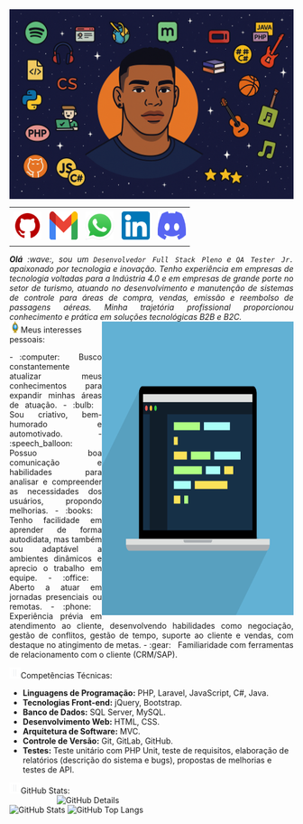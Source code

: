 <div> <img align="center" alt="Header" src="https://github.com/Lestiam/Lestiam/blob/main/img/header3.png?raw=true"/> </div>
<div align="center"> <table> <tr> <td align="center" colspan="5"></td> </tr> <tr> <td><a href="https://github.com/Lestiam" target="_blank"><img src="https://github.com/Lestiam/Lestiam/blob/main/img/github5.png?raw=true" width="50px" height="50px"/></a> </td> <td><a href="mailto:igor-t-c@hotmail.com" target="_blank"><img src="https://github.com/Lestiam/Lestiam/blob/main/img/gmail3.png?raw=true" width="50px" height="50px"/></a> </td> <td><a href="https://wa.me/5531992962037" target="_blank"><img src="https://github.com/Lestiam/Lestiam/blob/main/img/wpp2.png?raw=true" width="50px" height="50px"/></a> </td> <td><a href="https://www.linkedin.com/in/igor-t-caetano/" target="_blank"><img src="https://github.com/Lestiam/Lestiam/blob/main/img/linkedin2.png?raw=true" width="50px" height="50px"/></a> </td> <td><a href="https://discordapp.com/users/Lestian1175" target="_blank"><img src="https://github.com/Lestiam/Lestiam/blob/main/img/discord2.png?raw=true" width="50px" height="50px"/></a> </td> </tr> <tr> <td align="center" colspan="5"></td> </tr> </table> </div> <div align="justify"> <i><b>Olá</b> :wave:, sou um <code>Desenvolvedor Full Stack Pleno</code> e <code>QA Tester Jr.</code> apaixonado por tecnologia e inovação. Tenho experiência em empresas de tecnologia voltadas para a Indústria 4.0 e em empresas de grande porte no setor de turismo, atuando no desenvolvimento e manutenção de sistemas de controle para áreas de compra, vendas, emissão e reembolso de passagens aéreas. Minha trajetória profissional proporcionou conhecimento e prática em soluções tecnológicas B2B e B2C.</i> </div>
<div> <div> <img align="right" alt="GIF" src="https://github.com/Lestiam/Lestiam/blob/main/img/developer.gif?raw=true" width="340px" height="520px"/> </div>
<img height="20" alt="GIF" src="https://github.com/Lestiam/Lestiam/blob/main/img/soulgem.gif?raw=true"/>Meus interesses pessoais:

<div align="justify"> <p> - :computer: &nbsp; Busco constantemente atualizar meus conhecimentos para expandir minhas áreas de atuação. - :bulb: &nbsp; Sou criativo, bem-humorado e automotivado. - :speech_balloon: &nbsp; Possuo boa comunicação e habilidades para analisar e compreender as necessidades dos usuários, propondo melhorias. - :books: &nbsp; Tenho facilidade em aprender de forma autodidata, mas também sou adaptável a ambientes dinâmicos e aprecio o trabalho em equipe. - :office: &nbsp; Aberto a atuar em jornadas presenciais ou remotas. - :phone: &nbsp; Experiência prévia em atendimento ao cliente, desenvolvendo habilidades como negociação, gestão de conflitos, gestão de tempo, suporte ao cliente e vendas, com destaque no atingimento de metas. - :gear: &nbsp; Familiaridade com ferramentas de relacionamento com o cliente (CRM/SAP). </p> </div> </div>
<img height="20" alt="GIF" src="https://github.com/Lestiam/Lestiam/blob/main/img/graphic.gif?raw=true"/>Competências Técnicas:

<div> <ul> <li><b>Linguagens de Programação:</b> PHP, Laravel, JavaScript, C#, Java.</li> <li><b>Tecnologias Front-end:</b> jQuery, Bootstrap.</li> <li><b>Banco de Dados:</b> SQL Server, MySQL.</li> <li><b>Desenvolvimento Web:</b> HTML, CSS.</li> <li><b>Arquitetura de Software:</b> MVC.</li> <li><b>Controle de Versão:</b> Git, GitLab, GitHub.</li> <li><b>Testes:</b> Teste unitário com PHP Unit, teste de requisitos, elaboração de relatórios (descrição do sistema e bugs), propostas de melhorias e testes de API.</li> </ul> </div>
<img height="20" alt="GIF" src="https://github.com/Lestiam/Lestiam/blob/main/img/graphic.gif?raw=true"/>GitHub Stats:

<div> <img align="right" alt="GitHub Details" width="420px" src="http://github-profile-summary-cards.vercel.app/api/cards/profile-details?username=Lestiam&theme=github_dark"/> <img alt="GitHub Stats" width="200px" src="http://github-profile-summary-cards.vercel.app/api/cards/stats?username=Lestiam&theme=github_dark"/> <img alt="GitHub Top Langs" width="200px" src="http://github-profile-summary-cards.vercel.app/api/cards/repos-per-language?username=Lestiam&theme=github_dark"/> </div>
